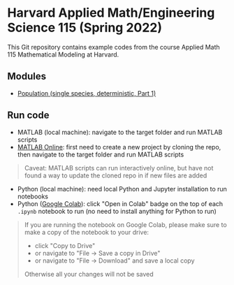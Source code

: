 # Harvard Applied Math/Engineering Science 115 (Spring 2022) 
This Git repository contains example codes from the course Applied Math 115 Mathematical Modeling at Harvard.

## Modules

- [Population (single species, deterministic, Part 1)](https://github.com/zhimingkuang/Harvard-AM-115/tree/main/01_population_single_1)

## Run code

- MATLAB (local machine): navigate to the target folder and run MATLAB scripts
- [MATLAB Online](https://matlab.mathworks.com/): first need to create a new project by cloning the repo, then navigate to the target folder and run MATLAB scripts

> Caveat: MATLAB scripts can run interactively online, but have not found a way to update the cloned repo in if new files are added

- Python (local machine): need local Python and Jupyter installation to run notebooks
- Python ([Google Colab](https://colab.research.google.com/notebooks/welcome.ipynb)): click "Open in Colab" badge on the top of each `.ipynb` notebook to run (no need to install anything for Python to run)

> If you are running the notebook on Google Colab, please make sure to make a copy of the notebook to your drive:
>
> - click "Copy to Drive"
> - or navigate to "File -> Save a copy in Drive"
> - or navigate to "File -> Download" and save a local copy
>
> Otherwise all your changes will not be saved
